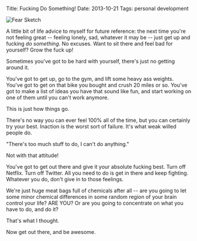 Title: Fucking Do Something!
Date: 2013-10-21
Tags: personal development


![Fear Sketch][]


A little bit of life advice to myself for future reference: the next time you're
not feeling great -- feeling lonely, sad, whatever it may be -- just get up and
fucking *do something*.  No excuses.  Want to sit there and feel bad for
yourself?  Grow the fuck up!

Sometimes you've got to be hard with yourself, there's just no getting around
it.

You've got to get up, go to the gym, and lift some heavy ass weights.  You've
got to get on that bike you bought and crush 20 miles or so.  You've got to make
a list of ideas you have that sound like fun, and start working on one of them
until you can't work anymore.

This is just how things go.

There's no way you can ever feel 100% all of the time, but you can certainly try
your best.  Inaction is the worst sort of failure.  It's what weak willed people
do.

"There's too much stuff to do, I can't do anything."

Not with that attitude!

You've got to get out there and give it your absolute fucking best.  Turn off
Netflix.  Turn off Twitter.  All you need to do is get in there and keep
fighting.  Whatever you do, don't give in to those feelings.

We're just huge meat bags full of chemicals after all -- are you going to let
some minor chemical differences in some random region of your brain control your
life?  ARE YOU?  Or are you going to concentrate on what you have to do, and do
it?

That's what I thought.

Now get out there, and be awesome.


  [Fear Sketch]: |filename|/images/2013/fear-sketch.jpg "Fear Sketch"
